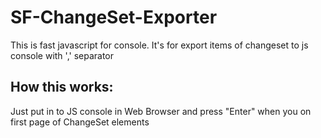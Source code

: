 # SF-ChangeSet-Exporter
This is fast javascript for console. It's for export items of changeset to js console with ',' separator

## How this works:
Just put in to JS console in Web Browser and press "Enter" when you on first page of ChangeSet elements
